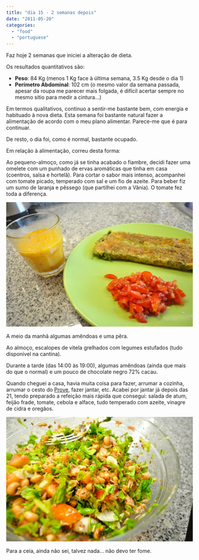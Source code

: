 ```yaml
---
title: "dia 15 - 2 semanas depois"
date: "2011-05-20"
categories: 
  - "food"
  - "portuguese"
---
```


Faz hoje 2 semanas que iniciei a alteração de dieta.

  

Os resultados quantitativos são:

- **Peso**: 84 Kg (menos 1 Kg face à última semana, 3.5 Kg desde o dia 1)
- **Perímetro Abdominal**: 102 cm (o mesmo valor da semana passada, apesar da roupa me parecer mais folgada, é difícil acertar sempre no mesmo sitio para medir a cintura...)

Em termos qualitativos, continuo a sentir-me bastante bem, com energia e habituado à nova dieta. Esta semana foi bastante natural fazer a alimentação de acordo com o meu plano alimentar. Parece-me que é para continuar.

  

De resto, o dia foi, como é normal, bastante ocupado.

  

Em relação à alimentação, correu desta forma:

  

Ao pequeno-almoço, como já se tinha acabado o fiambre, decidi fazer uma omelete com um punhado de ervas aromáticas que tinha em casa (coentros, salsa e hortelã). Para cortar o sabor mais intenso, acompanhei com tomate picado, temperado com sal e um fio de azeite. Para beber fiz um sumo de laranja e pêssego (que partilhei com a Vânia). O tomate fez toda a diferença.

  

[![](images/Querida+Di+-+615.jpg)](http://4.bp.blogspot.com/-NJMJwIqbKAM/TdbetnKxRxI/AAAAAAAAEGE/9Tq9NmzoSFA/s1600/Querida+Di+-+615.jpg)

  
A meio da manhã algumas amêndoas e uma pêra.  
  
Ao almoço, escalopes de vitela grelhados com legumes estufados (tudo disponível na cantina).  
  
Durante a tarde (das 14:00 às 19:00), algumas amêndoas (ainda que mais do que o normal) e um pouco de chocolate negro 72% cacau.  
  
Quando cheguei a casa, havia muita coisa para fazer, arrumar a cozinha, arrumar o cesto do [Prove](http://www.prove.com.pt/), fazer jantar, etc. Acabei por jantar já depois das 21, tendo preparado a refeição mais rápida que consegui: salada de atum, feijão frade, tomate, cebola e alface, tudo temperado com azeite, vinagre de cidra e oregãos.  
  

[![](images/Querida+Di+-+617.jpg)](http://2.bp.blogspot.com/-WIdho9walxE/TdbeuE0ixxI/AAAAAAAAEGI/Ot_CQA9MiAo/s1600/Querida+Di+-+617.jpg)

  

Para a ceia, ainda não sei, talvez nada... não devo ter fome.
